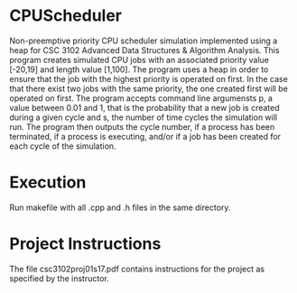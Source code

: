 # CPUScheduler
Non-preemptive priority CPU scheduler simulation implemented using a heap for CSC 3102 Advanced Data Structures & Algorithm Analysis.  This program creates simulated CPU jobs with an associated priority value [-20,19] and length value [1,100].  The program uses a heap in order to ensure that the job with the highest priority is operated on first.  In the case that there exist two jobs with the same priority, the one created first will be operated on first.  The program accepts command line argumensts p, a value between 0.01 and 1, that is the probability that a new job is created during a given cycle and s, the number of time cycles the simulation will run.  The program then outputs the cycle number, if a process has been terminated, if a process is executing, and/or if a job has been created for each cycle of the simulation.
# Execution
Run makefile with all .cpp and .h files in the same directory.
# Project Instructions
The file csc3102proj01s17.pdf contains instructions for the project as specified by the instructor.
